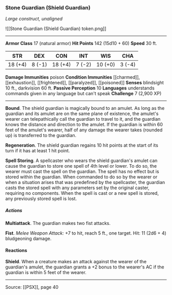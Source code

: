 ### Stone Guardian (Shield Guardian)
_Large construct, unaligned_

![[Stone Guardian (Shield Guardian) token.png]]




---

**Armor Class** 17 (natural armor)
**Hit Points** 142 (15d10 + 60)
**Speed** 30 ft.

| STR     | DEX     | CON     | INT     | WIS     | CHA     |
|---------|---------|---------|---------|---------|---------|
| 18 (+4) | 8 (-1) | 18 (+4) | 7 (-2) | 10 (+0) | 3 (-4) |

**Damage Immunities** poison
**Condition Immunities** [[charmed]], [[exhaustion]], [[frightened]], [[paralyzed]], [[poisoned]]
**Senses** blindsight 10 ft., darkvision 60 ft.
**Passive Perception** 10
**Languages** understands commands given in any language but can't speak
**Challenge** 7 (2,900 XP)

---

**Bound**. The shield guardian is magically bound to an amulet. As long as the guardian and its amulet are on the same plane of existence, the amulet's wearer can telepathically call the guardian to travel to it, and the guardian knows the distance and direction to the amulet. If the guardian is within 60 feet of the amulet's wearer, half of any damage the wearer takes (rounded up) is transferred to the guardian.

**Regeneration**. The shield guardian regains 10 hit points at the start of its turn if it has at least 1 hit point.

**Spell Storing**. A spellcaster who wears the shield guardian's amulet can cause the guardian to store one spell of 4th level or lower. To do so, the wearer must cast the spell on the guardian. The spell has no effect but is stored within the guardian. When commanded to do so by the wearer or when a situation arises that was predefined by the spellcaster, the guardian casts the stored spell with any parameters set by the original caster, requiring no components. When the spell is cast or a new spell is stored, any previously stored spell is lost.

##### Actions
**Multiattack**. The guardian makes two fist attacks.

**Fist**. _Melee Weapon Attack:_ +7 to hit, reach 5 ft., one target. Hit: 11 (2d6 + 4) bludgeoning damage.

#### Reactions
**Shield**. When a creature makes an attack against the wearer of the guardian's amulet, the guardian grants a +2 bonus to the wearer's AC if the guardian is within 5 feet of the wearer.


---

Source: [[PSX]], page 40